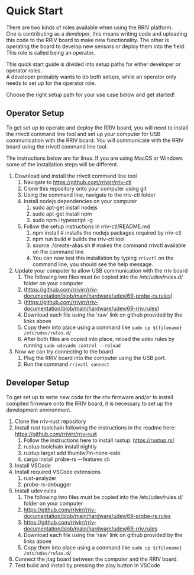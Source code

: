 # Quick Start

There are two kinds of roles available when using the RRIV platform.  
One is contributing as a developer, this means writing code and uploading this
code to the RRIV board to make new functionality.
The other is operating the board to develop new sensors or deploy them into the field. 
This role is called being an operator.

This quick start guide is divided into setup paths for either developer or operator roles.  
A developer probably wants to do both setups, while an operator only needs to set up for the 
operator role.

Choose the right setup path for your use case below and get started!

## Operator Setup

To get set up to operate and deploy the RRIV board, you will need to install the rrivctl command line
tool and set up your computer for USB communication with the RRIV board.   You will communicate
with the RRIV board using the rrivctl command line tool.

The instructions below are for linux.  If you are using MacOS or Windows some of the installation steps
will be different.

1. Download and install the rrivctl command line tool
   1. Navigate to https://github.com/rrivirr/rriv-ctl
   2. Clone this repository onto your computer using git
   3. Using the command line, navigate to the rriv-ctl folder
   4. Install nodejs dependencies on your computer
      1. sudo apt-get install nodejs
      2. sudo apt-get install npm
      3. sudo npm i typescript -g
   5. Follow the setup instructions in rriv-ctl/README.md
      1. npm install # installs the nodejs packages required by rriv-ctl
      2. npm run build # builds the rriv-ctl tool
      3. source ./create-alias.sh # makes the command rrivctl available on the command line
      4. You can now test this installation by typing `rrivctl` on the command line, you should see the help message.
3. Update your computer to allow USB communication with the rriv board
   1.  The following two files must be copied into the /etc/udev/rules.d/ folder on your computer
      1.  (https://github.com/rrivirr/rriv-documentation/blob/main/hardware/udev/69-probe-rs.rules)
      2.  (https://github.com/rrivirr/rriv-documentation/blob/main/hardware/udev/69-rriv.rules)
   3. Download each file using the 'raw' link on github provided by the links above
   4. Copy them into place using a command like `sudo cp ${filename} /etc/udev/rules.d/`
   5. After both files are copied into place, reload the udev rules by running `sudo udevadm control --reload`
5. Now we can try connecting to the board
   1. Plug the RRIV board into the computer using the USB port.   
   2. Run the command `rrivctl connect`


## Developer Setup

To get set up to write new code for the rriv firmware and/or to install compiled firmware onto the RRIV board, it is necessary to set up the development environment.


1. Clone the rriv-rust repository
2. Install rust toolchain following the instructions in the readme here: https://github.com/rrivirr/rriv-rust
   1. Follow the instructions here to install rustup: https://rustup.rs/
   2. rustup toolchain install nightly
   3. rustup target add thumbv7m-none-eabi
   4. cargo install probe-rs --features cli
3. Install VSCode
4. Install required VSCode extensions
   1. rust-analyzer
   2. probe-rs-debugger
6. Install udev rules
   1.  The following two files must be copied into the /etc/udev/rules.d/ folder on your computer
      1.  https://github.com/rrivirr/rriv-documentation/blob/main/hardware/udev/69-probe-rs.rules
      2.  https://github.com/rrivirr/rriv-documentation/blob/main/hardware/udev/69-rriv.rules
   2. Download each file using the 'raw' link on github provided by the links above
   3. Copy them into place using a command like `sudo cp ${filename} /etc/udev/rules.d/`
7. Connect the jtag board between the computer and the RRIV board.
8. Test build and install by pressing the play button in VSCode
